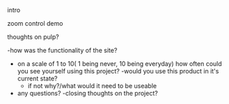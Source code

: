intro


zoom control demo



thoughts on pulp?

-how was the functionality of the site?
- on a scale of 1 to 10( 1 being never, 10 being everyday) how often could you see yourself using this project?
  -would you use this product in it's current state?
  - if not why?/what would it need to be useable
- any questions?
  -closing thoughts on the project?
